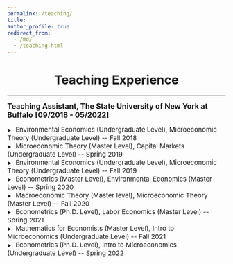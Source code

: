 ```yaml
---
permalink: /teaching/
title:
author_profile: true
redirect_from: 
  - /md/
  - /teaching.html
---
```

<head>
    <style>
        .bolder-text {
            font-weight: 500; /* Adjust the value to make it slightly bolder */
        }
    </style>
</head>

# <center> Teaching Experience </center>
- - -

<style>
.custom-bullet {
    list-style-type: none;
    padding-left: 0;
}

.custom-bullet li::before {
    content: "\25B6"; /* Unicode character for BLACK RIGHT-POINTING TRIANGLE */
    font-size: 10px; /* Adjust this value to change the icon size */
    margin-right: 1em; /* Adjust this value to control the spacing */
}
</style>


<span style="font-size: 17px;"> <strong>Teaching Assistant, The State University of New York at Buffalo</strong> <strong> [09/2018 - 05/2022]</strong> </span><br>
<ul class="custom-bullet"> 
    <ul class="custom-bullet">
      <li><span style="font-size: 15px; ">Environmental Economics (Undergraduate Level), Microeconomic Theory (Undergraduate Level) -- Fall 2018</span></li>
      <li><span style="font-size: 15px; ">Microeconomic Theory (Master Level), Capital Markets (Undergraduate Level) -- Spring 2019</span></li>
      <li><span style="font-size: 15px; ">Environmental Economics (Undergraduate Level), Microeconomic Theory (Undergraduate Level) -- Fall 2019</span></li>
      <li><span style="font-size: 15px; ">Econometrics (Master Level), Environmental Economics (Master Level) -- Spring 2020</span></li>
      <li><span style="font-size: 15px; ">Macroeconomic Theory (Master level), Microeconomic Theory (Master Level) -- Fall 2020</span></li>
      <li><span style="font-size: 15px; ">Econometrics (Ph.D. Level), Labor Economics (Master Level) -- Spring 2021</span></li>
      <li><span style="font-size: 15px; ">Mathematics for Economists (Master Level), Intro to Microeconomics (Undergraduate Level) -- Fall 2021</span></li>
      <li><span style="font-size: 15px; ">Econometrics (Ph.D. Level), Intro to Microeconomics (Undergraduate Level) -- Spring 2022</span></li>
     </ul>
</ul>




<!--

<ul class="custom-bullet"> 
    <ul class="custom-bullet">
      <li><span style="font-size: 15px; ">Microeconomic Theory (Master Level) -- Fall 2018, Spring 2019, Fall 2019</span></li>
      <li><span style="font-size: 15px; ">Econometrics (Master Level) -- Spring 2020</span></li>
      <li><span style="font-size: 15px; ">Labor Economics (Master Level) -- Fall 2020</span></li>
      <li><span style="font-size: 15px; ">Intro to Microeconomics (Undergraduate Level) -- Fall 2021</span></li>
      <li><span style="font-size: 15px; ">Econometrics (Ph.D. Level) -- Spring 2021, Spring 2022</span></li>
     </ul>
</ul>

 <span style="font-size: 16px;"><strong>Microeconomic Theory (Master Level)</strong></span>
    <ul class="custom-bullet">
      <li><span style="font-size: 15px; font-family: monospace;">Fall   2018 -- Prof. Sean Fahle</span></li>
      <li><span style="font-size: 15px; font-family: monospace;">Spring 2019 -- Prof. Zhiqiang Liu</span></li>
      <li><span style="font-size: 15px; font-family: monospace;">Fall   2019 -- Prof. Sean Fahle</span></li>
     </ul>
  
  <span style="font-size: 16px;"> <strong>Econometrics (Master Level)</strong></span>
    <ul class="custom-bullet">
      <li><span style="font-size: 15px; font-family: monospace;">Spring 2020 -- Prof. Nagesh Revankar</span></li>
    </ul>
  
  <span style="font-size: 16px;"><strong>Labor Economics (Master Level)</strong></span>
    <ul class="custom-bullet">
      <li><span style="font-size: 15px; font-family: monospace;">Spring 2020 -- Prof. Neel Rao</span></li>
    </ul>

  <span style="font-size: 16px;"><strong>Intro to Microeconomics (Undergraduate Level)</strong></span>
    <ul class="custom-bullet">
      <li><span style="font-size: 15px; font-family: monospace;">Fall   2021 -- Prof. Justin Downs</span></li>
    </ul>
    
  <span style="font-size: 16px;"><strong>Econometrics (Ph.D. Level)</strong></span>
    <ul class="custom-bullet">
      <li><span style="font-size: 15px; font-family: monospace;">Spring 2021 -- Prof. Mingliang Li</span></li>
      <li><span style="font-size: 15px; font-family: monospace;">Spring 2022 -- Prof. Mingliang Li</span></li>
    </ul>
</ul>



<span style="font-size: 16px;"> <span style="color:#0072bb;"> **Graduate Teaching Assistant, Department of Economics, SUNY University at Buffalo** </span> </span>
<ul class="custom-bullet"> 
  <li> <span style="font-size: 16px;"><strong>Microeconomic Theory (Undergraduate)</strong></span>
    <ul class="custom-bullet">
      <li><span style="font-size: 15px;">Fall   2018 `|` Prof. Sean Fahle</span></li>
      <li><span style="font-size: 15px;">Spring 2019 `|` Prof. Zhiqiang Liu</span></li>
      <li><span style="font-size: 15px;">Fall   2019 `|` Prof. Sean Fahle</span></li>
     </ul>
  </li>
  <li><span style="font-size: 16px;"> <strong>Econometrics (Master)</strong></span>
    <ul class="custom-bullet">
      <li><span style="font-size: 15px;">Spring 2020 `|` Prof. Revankar, Nagesh</span></li>
    </ul>
  </li>
  <li><span style="font-size: 16px;"><strong>Labor Economics (Master)</strong></span>
    <ul class="custom-bullet">
      <li><span style="font-size: 15px;">Spring 2020 `|` Prof. Rao, Neel</span></li>
    </ul>
  </li>
  <li><span style="font-size: 16px;"><strong>Econometrics (Ph.D.)</strong></span>
    <ul class="custom-bullet">
      <li><span style="font-size: 15px;">Spring 2021 `|` Prof. Li, Mingliang</span></li>
      <li><span style="font-size: 15px;">Spring 2022 `|` Prof. Li, Mingliang</span></li>
    </ul>
  </li>
  <li><span style="font-size: 16px;"><strong>Intro to Microeconomics (Undergraduate)</strong></span>
    <ul class="custom-bullet">
      <li><span style="font-size: 15px;">Fall   2021 `|` Prof. Winston, Aisling</span></li>
      <li><span style="font-size: 15px;">Fall   2022 `|` Prof. Downs, Justin</span></li>
    </ul>
  </li>
</ul>
-->
